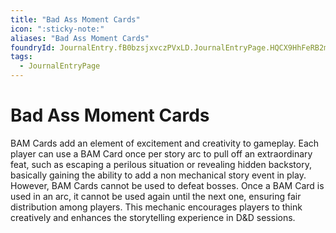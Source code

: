 ```yaml
---
title: "Bad Ass Moment Cards"
icon: ":sticky-note:"
aliases: "Bad Ass Moment Cards"
foundryId: JournalEntry.fB0bzsjxvczPVxLD.JournalEntryPage.HQCX9HhFeRB2mb2W
tags:
  - JournalEntryPage
---
```


# Bad Ass Moment Cards
BAM Cards add an element of excitement and creativity to gameplay. Each player can use a BAM Card once per story arc to pull off an extraordinary feat, such as escaping a perilous situation or revealing hidden backstory, basically gaining the ability to add a non mechanical story event in play. However, BAM Cards cannot be used to defeat bosses. Once a BAM Card is used in an arc, it cannot be used again until the next one, ensuring fair distribution among players. This mechanic encourages players to think creatively and enhances the storytelling experience in D&D sessions.